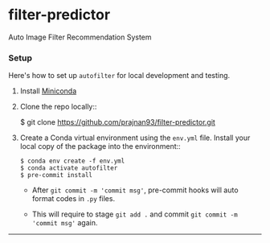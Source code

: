 # filter-predictor
Auto Image Filter Recommendation System 

### Setup

Here's how to set up `autofilter` for local development and testing.

1. Install [Miniconda](https://conda.io/miniconda.html)

2. Clone the repo locally::

    $ git clone https://github.com/prajnan93/filter-predictor.git

3. Create a Conda virtual environment using the `env.yml` file.  Install your local copy of the package into the environment::

    ```
    $ conda env create -f env.yml
    $ conda activate autofilter
    $ pre-commit install
    ```

    - After `git commit -m 'commit msg'`, pre-commit hooks will auto format codes in `.py` files.

    - This will require to stage `git add .` and commit `git commit -m 'commit msg'` again.

___